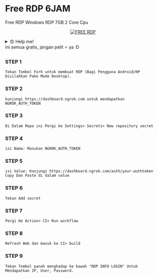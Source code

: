 # Free RDP 6JAM
Free RDP Windows RDP  7GB 2 Core Cpu 

<p align="center">
<a href="#"><img title="FREE RDP" src="https://img.shields.io/badge/FREE RDP-red?colorA=%23ff0000&colorB=%23017e40&style=for-the-badge"></a>
</p>
<details>
 <summary>😍 Help me!</summary>
 
 [TRAKTEER](https://trakteer.id/aditya2542)
 
</details>
ini semua gratis, jangan pelit ⭐️ ya :D

### STEP 1
```Tekan Tombol Fork untuk membuat RDP (Bagi Pengguna Android/HP Disilahkan Pake Mode Desktop).```

### STEP 2
```kunjungi https://dashboard.ngrok.com untuk mendapatkan NGROK_AUTH_TOKEN```

### STEP 3
```Di Dalam Repo ini Pergi ke Settings> Secrets> New repository secret```

### STEP 4
```isi Nama: Masukan NGROK_AUTH_TOKEN```

### STEP 5
```isi Value: Kunjungi https://dashboard.ngrok.com/auth/your-authtoken Copy Dan Paste di dalam value```

### STEP 6
```Tekan Add secret```

### STEP 7
```Pergi Ke Action> CI> Run workflow```

### STEP 8
```Refresh Web dan masuk ke CI> build```

### STEP 9
```Tekan Tombol panah menghadap ke bawah "RDP INFO LOGIN" Untuk Mendapatkan IP, User, Password.```
